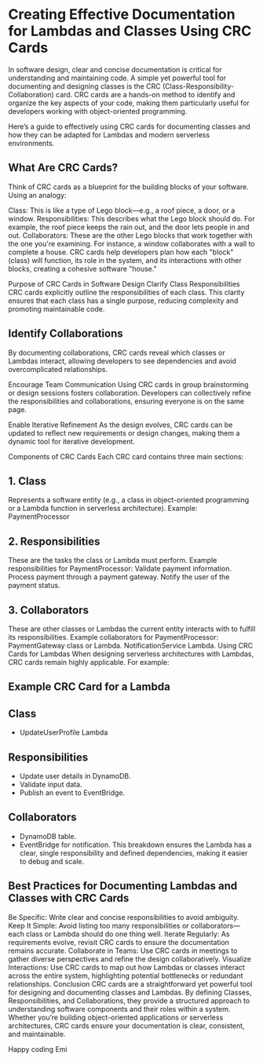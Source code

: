 # Creating Effective Documentation for Lambdas and Classes Using CRC Cards

In software design, clear and concise documentation is critical for understanding and maintaining code. A simple yet powerful tool for documenting and designing classes is the CRC (Class-Responsibility-Collaboration) card. CRC cards are a hands-on method to identify and organize the key aspects of your code, making them particularly useful for developers working with object-oriented programming.

Here’s a guide to effectively using CRC cards for documenting classes and how they can be adapted for Lambdas and modern serverless environments.

## What Are CRC Cards?
Think of CRC cards as a blueprint for the building blocks of your software. Using an analogy:

Class: This is like a type of Lego block—e.g., a roof piece, a door, or a window.
Responsibilities: This describes what the Lego block should do. For example, the roof piece keeps the rain out, and the door lets people in and out.
Collaborators: These are the other Lego blocks that work together with the one you're examining. For instance, a window collaborates with a wall to complete a house.
CRC cards help developers plan how each "block" (class) will function, its role in the system, and its interactions with other blocks, creating a cohesive software "house."

Purpose of CRC Cards in Software Design
Clarify Class Responsibilities
CRC cards explicitly outline the responsibilities of each class. This clarity ensures that each class has a single purpose, reducing complexity and promoting maintainable code.

## Identify Collaborations
By documenting collaborations, CRC cards reveal which classes or Lambdas interact, allowing developers to see dependencies and avoid overcomplicated relationships.

Encourage Team Communication
Using CRC cards in group brainstorming or design sessions fosters collaboration. Developers can collectively refine the responsibilities and collaborations, ensuring everyone is on the same page.

Enable Iterative Refinement
As the design evolves, CRC cards can be updated to reflect new requirements or design changes, making them a dynamic tool for iterative development.

Components of CRC Cards
Each CRC card contains three main sections:

## 1. Class
Represents a software entity (e.g., a class in object-oriented programming or a Lambda function in serverless architecture).
Example: PaymentProcessor
##  2. Responsibilities
These are the tasks the class or Lambda must perform.
Example responsibilities for PaymentProcessor:
Validate payment information.
Process payment through a payment gateway.
Notify the user of the payment status.
## 3. Collaborators
These are other classes or Lambdas the current entity interacts with to fulfill its responsibilities.
Example collaborators for PaymentProcessor:
PaymentGateway class or Lambda.
NotificationService Lambda.
Using CRC Cards for Lambdas
When designing serverless architectures with Lambdas, CRC cards remain highly applicable. For example:

## Example CRC Card for a Lambda
## Class	
- UpdateUserProfile Lambda
## Responsibilities	
- Update user details in DynamoDB.
- Validate input data.
- Publish an event to EventBridge.
## Collaborators	
- DynamoDB table.
- EventBridge for notification.
This breakdown ensures the Lambda has a clear, single responsibility and defined dependencies, making it easier to debug and scale.

## Best Practices for Documenting Lambdas and Classes with CRC Cards
Be Specific: Write clear and concise responsibilities to avoid ambiguity.
Keep It Simple: Avoid listing too many responsibilities or collaborators—each class or Lambda should do one thing well.
Iterate Regularly: As requirements evolve, revisit CRC cards to ensure the documentation remains accurate.
Collaborate in Teams: Use CRC cards in meetings to gather diverse perspectives and refine the design collaboratively.
Visualize Interactions: Use CRC cards to map out how Lambdas or classes interact across the entire system, highlighting potential bottlenecks or redundant relationships.
Conclusion
CRC cards are a straightforward yet powerful tool for designing and documenting classes and Lambdas. By defining Classes, Responsibilities, and Collaborations, they provide a structured approach to understanding software components and their roles within a system. Whether you’re building object-oriented applications or serverless architectures, CRC cards ensure your documentation is clear, consistent, and maintainable.

Happy coding Emi 
